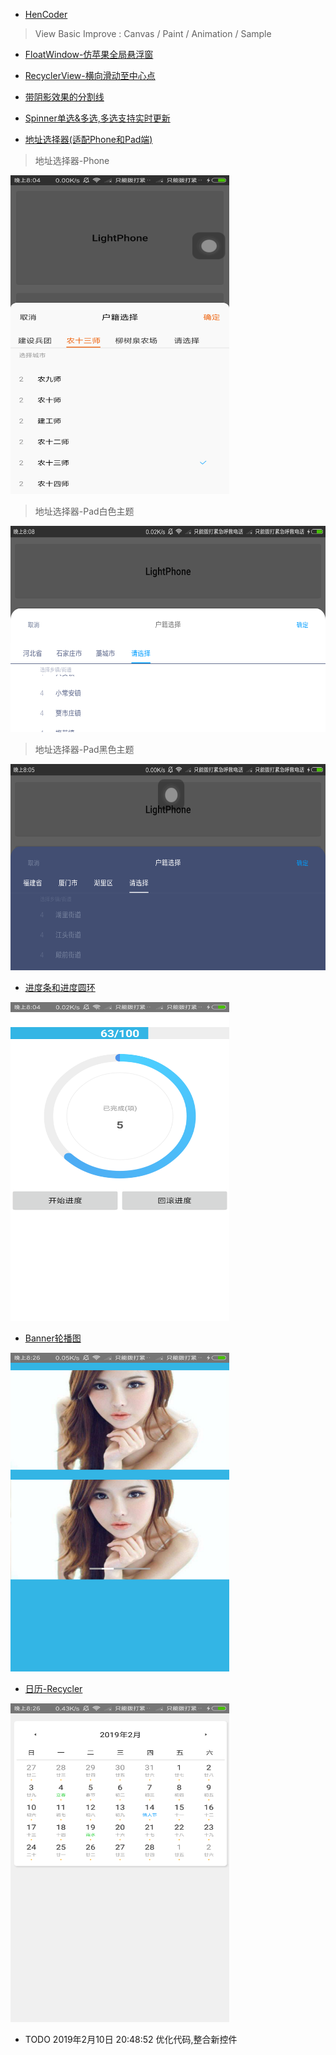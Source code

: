 - [HenCoder](app/src/main/java/com/work/basic)
> View Basic Improve : Canvas / Paint / Animation / Sample

- [FloatWindow-仿苹果全局悬浮窗](app/src/main/java/com/work/floatwindow)
- [RecyclerView-横向滑动至中心点](app/src/main/java/com/work/recycler)
- [带阴影效果的分割线](app/src/main/java/com/work/shadowline)
- [Spinner单选&多选,多选支持实时更新](app/src/main/java/com/work/spinner)

- [地址选择器(适配Phone和Pad端)](app/src/main/java/com/work/addresspicker)
> 地址选择器-Phone

<img src="art/地址选择器-Phone.png" width="350" height="510"/>

> 地址选择器-Pad白色主题

<img src="art/地址选择器-Pad白色主题.png" width="560" height="330"/>

> 地址选择器-Pad黑色主题

<img src="art/地址选择器-Pad黑色主题.png" width="560" height="330"/>

- [进度条和进度圆环](app/src/main/java/com/work/progressbar)
<img src="art/进度条和进度圆环.png" width="350" height="510"/>

- [Banner轮播图](app/src/main/java/com/work/banner)
<img src="art/Banner轮播图.png" width="350" height="510"/>

- [日历-Recycler](app/src/main/java/com/work/calendarnew)
<img src="art/日历-Recycler.png" width="350" height="510"/>

- TODO 2019年2月10日 20:48:52 优化代码,整合新控件